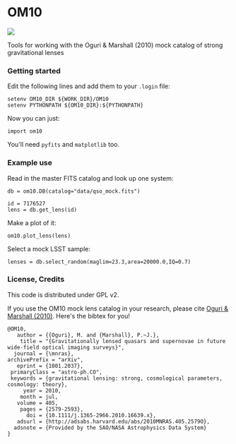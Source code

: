 OM10
====

<a href='https://travis-ci.org/drphilmarshall/OM10'>
<img src='https://secure.travis-ci.org/drphilmarshall/OM10.png?branch=unittest'></a>

Tools for working with the Oguri &amp; Marshall (2010) mock catalog of strong gravitational lenses

### Getting started

Edit the following lines and add them to your `.login` file:

    setenv OM10_DIR ${WORK_DIR}/OM10
    setenv PYTHONPATH ${OM10_DIR}:${PYTHONPATH}

Now you can just:

    import om10
    
You'll need `pyfits` and `matplotlib` too.

### Example use

Read in the master FITS catalog and look up one system:    
        
    db = om10.DB(catalog="data/qso_mock.fits")
    
    id = 7176527
    lens = db.get_lens(id)

Make a plot of it:

    om10.plot_lens(lens)

Select a mock LSST sample:

    lenses = db.select_random(maglim=23.3,area=20000.0,IQ=0.7)

### License, Credits

This code is distributed under GPL v2.

If you use the OM10 mock lens catalog in your research, please cite [Oguri &amp; Marshall
(2010)](http://adsabs.harvard.edu/abs/2010MNRAS.405.2579O). Here's the bibtex for you!

    @OM10,
       author = {{Oguri}, M. and {Marshall}, P.~J.},
        title = "{Gravitationally lensed quasars and supernovae in future wide-field optical imaging surveys}",
      journal = {\mnras},
    archivePrefix = "arXiv",
       eprint = {1001.2037},
     primaryClass = "astro-ph.CO",
     keywords = {gravitational lensing: strong, cosmological parameters, cosmology: theory},
         year = 2010,
        month = jul,
       volume = 405,
        pages = {2579-2593},
          doi = {10.1111/j.1365-2966.2010.16639.x},
       adsurl = {http://adsabs.harvard.edu/abs/2010MNRAS.405.2579O},
      adsnote = {Provided by the SAO/NASA Astrophysics Data System}
    }
